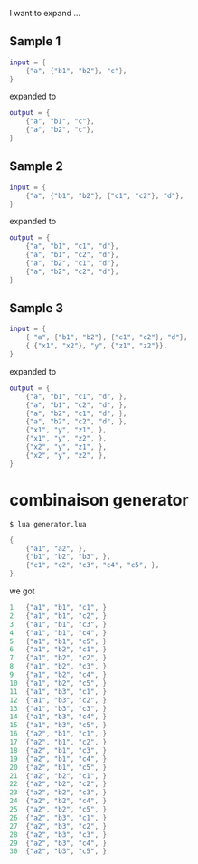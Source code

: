 
I want to expand ...

## Sample 1

```lua
input = {
	{"a", {"b1", "b2"}, "c"},
}
```

expanded to

```lua
output = {
	{"a", "b1", "c"},
	{"a", "b2", "c"},
}
```

## Sample 2

```lua
input = {
	{"a", {"b1", "b2"}, {"c1", "c2"}, "d"},
}
```

expanded to

```lua
output = {
	{"a", "b1", "c1", "d"},
	{"a", "b1", "c2", "d"},
	{"a", "b2", "c1", "d"},
	{"a", "b2", "c2", "d"},
}
```
## Sample 3

```lua
input = {
	{ "a", {"b1", "b2"}, {"c1", "c2"}, "d"},
	{ {"x1", "x2"}, "y", {"z1", "z2"}},
}
```

expanded to 

```lua
output = {
	{"a", "b1", "c1", "d", },
	{"a", "b1", "c2", "d", },
	{"a", "b2", "c1", "d", },
	{"a", "b2", "c2", "d", },
	{"x1", "y", "z1", },
	{"x1", "y", "z2", },
	{"x2", "y", "z1", },
	{"x2", "y", "z2", },
}
```

# combinaison generator

`$ lua generator.lua`

```lua
{
	{"a1", "a2", }, 
	{"b1", "b2", "b3", }, 
	{"c1", "c2", "c3", "c4", "c5", }, 
}
```

we got

```lua
1	{"a1", "b1", "c1", }
2	{"a1", "b1", "c2", }
3	{"a1", "b1", "c3", }
4	{"a1", "b1", "c4", }
5	{"a1", "b1", "c5", }
6	{"a1", "b2", "c1", }
7	{"a1", "b2", "c2", }
8	{"a1", "b2", "c3", }
9	{"a1", "b2", "c4", }
10	{"a1", "b2", "c5", }
11	{"a1", "b3", "c1", }
12	{"a1", "b3", "c2", }
13	{"a1", "b3", "c3", }
14	{"a1", "b3", "c4", }
15	{"a1", "b3", "c5", }
16	{"a2", "b1", "c1", }
17	{"a2", "b1", "c2", }
18	{"a2", "b1", "c3", }
19	{"a2", "b1", "c4", }
20	{"a2", "b1", "c5", }
21	{"a2", "b2", "c1", }
22	{"a2", "b2", "c2", }
23	{"a2", "b2", "c3", }
24	{"a2", "b2", "c4", }
25	{"a2", "b2", "c5", }
26	{"a2", "b3", "c1", }
27	{"a2", "b3", "c2", }
28	{"a2", "b3", "c3", }
29	{"a2", "b3", "c4", }
30	{"a2", "b3", "c5", }
```
